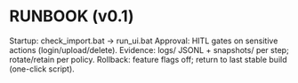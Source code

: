 ﻿# RUNBOOK (v0.1)
Startup: check_import.bat → run_ui.bat
Approval: HITL gates on sensitive actions (login/upload/delete).
Evidence: logs/ JSONL + snapshots/ per step; rotate/retain per policy.
Rollback: feature flags off; return to last stable build (one-click script).
